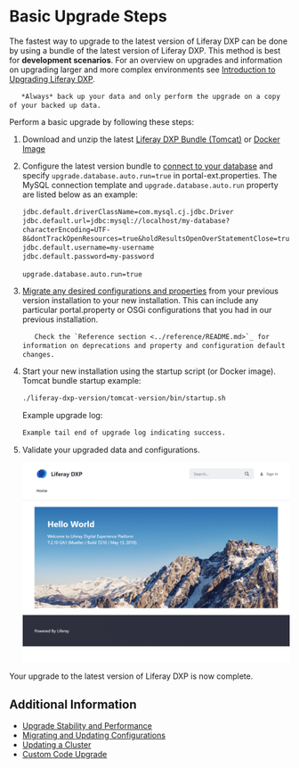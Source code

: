 # Basic Upgrade Steps

The fastest way to upgrade to the latest version of Liferay DXP can be done by using a bundle of the latest version of Liferay DXP. This method is best for **development scenarios**. For an overview on upgrades and information on upgrading larger and more complex environments see [Introduction to Upgrading Liferay DXP](./introduction-to-upgrading-liferay-dxp.md).

```warning::
   *Always* back up your data and only perform the upgrade on a copy of your backed up data.
```

Perform a basic upgrade by following these steps:

1. Download and unzip the latest [Liferay DXP Bundle (Tomcat)](link) or [Docker Image](link)

1. Configure the latest version bundle to [connect to your database](connecting-to-a-database-article) and specify `upgrade.database.auto.run=true` in portal-ext.properties. The MySQL connection template and `upgrade.database.auto.run` property are listed below as an example:

    ```properties
    jdbc.default.driverClassName=com.mysql.cj.jdbc.Driver
    jdbc.default.url=jdbc:mysql://localhost/my-database?characterEncoding=UTF-8&dontTrackOpenResources=true&holdResultsOpenOverStatementClose=true&serverTimezone=GMT&useFastDateParsing=false&useUnicode=true
    jdbc.default.username=my-username
    jdbc.default.password=my-password

    upgrade.database.auto.run=true
    ```

1. [Migrate any desired configurations and properties](link) from your previous version installation to your new installation. This can include any particular portal.property or OSGi configurations that you had in our previous installation.

    ```tip::
       Check the `Reference section <../reference/README.md>`_ for information on deprecations and property and configuration default changes.
    ```

1. Start your new installation using the startup script (or Docker image). Tomcat bundle startup example:

    ```bash
    ./liferay-dxp-version/tomcat-version/bin/startup.sh
    ```

    Example upgrade log:

    ```bash
    Example tail end of upgrade log indicating success.
    ```

1. Validate your upgraded data and configurations.

    ![The Liferay DXP landing screen.](./basic-upgrade-steps/images/01.png)

Your upgrade to the latest version of Liferay DXP is now complete.

<!-- If your DXP instance isn't in production and you can afford downtime, these steps may suit you. They demonstrate upgrading a simple, non-clustered DXP 7.x installation.

```warning::
   These steps are not intended for upgrading a DXP installation that is in production or is production grade (e.g, uses a cluster or multiple servers). See [Advanced Upgrade Topics](./advanced-upgrade-topics/introduction-to-advanced-upgrade-topics.md) for such cases.
```

Here are the steps:

1. Adapt to feature deprecations. Examine the deprecations made in the new DXP version and consider options for adapting to them. See the [latest deprecations](./reference/deprecations-in-liferay-dxp-7-2.md).

1. Upgrade your Marketplace apps for your current DXP installation.

1. Back up your current DXP installation and database. Do this in case something doesn't upgrade the way you want. See [Backing Up](../10-maintaining-a-liferay-dxp-installation/backing-up.md) for details.

1. Install the new DXP version ([DXP Tomcat bundle](../installing-liferay-dxp-on-premises/installing-a-liferay-dxp-tomcat-bundle.md) or the [DXP WAR on a new application server](../installing-liferay-dxp-on-premises/installing-liferay-on-an-application-server/installing-liferay-on-tomcat.md)) in a new location. Don't start the server yet---there's more upgrading to do first.

1. Install the latest upgrade patch. See [Installing Patches](https://help.liferay.com/hc/en-us/articles/360028810452-Patching-Liferay-DXP) for details. (Subscribers only)

1. [Upgrade your custom code](https://help.liferay.com/hc/en-us/articles/360029316391-Introduction-to-Upgrading-Code-to-Liferay-DXP-7-2) at any time in parallel or at the end of your upgrade.

1. Copy your `.config` files from the `[LIFERAY_HOME]/osgi/configs` folder to the same folder in your new installation.

1. Copy your `[LIFERAY_HOME]/portal-*.properties` files (e.g., `portal-ext.properties`, `portal-setup-wizard.properties`, etc.) to your new installation.

1. Detect portal properties changes using [Blade CLI](https://help.liferay.com/hc/en-us/articles/360029147071-Blade-CLI).

    Use [Blade CLI](https://help.liferay.com/hc/en-us/articles/360029147071-Blade-CLI) to detect portal properties that are obsolete or that have migrated to [OSGi configurations](https://help.liferay.com/hc/en-us/articles/360029131651-Understanding-System-Configuration-Files). Then create OSGi configurations (`.config` files that specify the configurations) where applicable and remove obsolete properties. Here's the command format:

    ```cmd
    blade upgradeProps -p {old_liferay_home_path}/portal-ext.properties -d {new_liferay_home_path}
    ```

    Here's example command output:

    ```
    ERROR [main][VerifyProperties:161] Portal property "layout.first.pageable[link_to_layout]" is obsolete
    ERROR [main][VerifyProperties:136] Portal property "journal.article.check.interval" was modularized to com.liferay.journal.web as "check.interval"
    ```

1. Remove obsolete portal properties from your new installation and create (`.config` files) for properties that are replaced by OSGi configurations.

1. In your portal properties file, update the class name of the database driver for the new DXP version. Refer to the database templates for the new DXP version (e.g., the latest DXP version templates are [here](../14-reference/05-database-templates.md)). Here's an example property:

    ```properties
    jdbc.default.driverClassName=com.mysql.cj.jdbc.Driver
    ```

1. Copy your upgraded Marketplace apps and custom code to your new DXP installation's `[LIFERAY_HOME]/deploy` folder (create the folder if it doesn't exist).

1. If you're not using a DXP Tomcat bundle, [install the Upgrade Tool](./advanced-upgrade-topics/configuring-the-data-upgrade-tool.md) to your new installation's `[LIFERAY_HOME]/tools/portal-tools-db-upgrade-client` folder. DXP Tomcat bundles include the tool.

1. Run the data upgrade from your `[LIFERAY_HOME]/tools/portal-tools-db-upgrade-client` folder:

    ```bash
    db-upgrade.sh
    ```

    The command line interface prompts you for configuration values.

    ```
    Please enter your application server (tomcat):
    tomcat

    Please enter your application server directory (../../tomcat-9.0.17):

    ...
    ```

    To use the default value (in parentheses), press enter. Otherwise, enter the configuration you want. See [Configuring the Data Upgrade Tool](./advanced-upgrade-topics/configuring-the-data-upgrade-tool.md) for details.

1. If data upgrade issues occur, see [Upgrading Modules Using Gogo Shell](./advanced-upgrade-topics/upgrading-modules-using-gogo-shell.md) to resolve issues per module.

1. Start your DXP server.

You have completed the upgrade and started your newly upgraded DXP server! -->

## Additional Information

* [Upgrade Stability and Performance](./upgrade-stability-and-performance/upgrade-stability-and-performance-overview.md)
* [Migrating and Updating Configurations](../configuration-and-infrastructure/README.md)
* [Updating a Cluster](../10-Maintaining-a-liferay-dxp-installation/10-maintaining-clusters/01-maintaining-clustered-installations.md)
* [Custom Code Upgrade](https://help.liferay.com/hc/en-us/articles/360029316391-Introduction-to-Upgrading-Code-to-Liferay-DXP-7-2)
